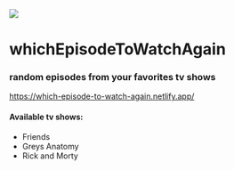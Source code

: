 <img src="https://github.com/diasandre/which-episode-to-watch-again/blob/master/src/img/logo.png?raw=true"/>

# whichEpisodeToWatchAgain

### random episodes from your favorites tv shows

https://which-episode-to-watch-again.netlify.app/

#### Available tv shows:
- Friends
- Greys Anatomy
- Rick and Morty


